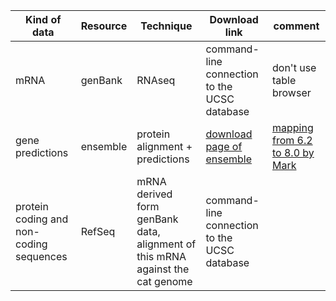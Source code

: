 | Kind of data | Resource | Technique | Download link | comment |
|---|---|---|---|---|
| mRNA | genBank | RNAseq | command-line connection to the UCSC database | don't use table browser |
| gene predictions | ensemble | protein alignment + predictions | [download page of ensemble]( http://www.ensembl.org/info/data/ftp/index.html) | [mapping from 6.2 to 8.0 by Mark](https://github.com/felidae-reconstruction/pipeline/blob/master/doc/pancat-build-record.1.md) |
|protein coding and non-coding sequences | RefSeq | mRNA derived form genBank data, alignment of this mRNA against the cat genome |  command-line connection to the UCSC database ||

 

